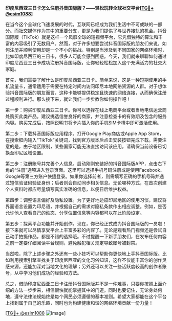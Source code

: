 **印度尼西亚三日卡怎么注册抖音国际版？——轻松玩转全球社交平台[[TG💪+ @esim1088](https://t.me/s/esim1088)]**

在当今这个全球化飞速发展的时代，互联网已经成为我们生活中不可或缺的一部分。而社交媒体作为其中的重要分支，更是为我们提供了与世界接轨的机会。抖音国际版（TikTok）就是这样一个风靡全球的短视频平台，它凭借独特的算法和丰富的内容吸引了无数用户。然而，对于许多想要尝试抖音国际版的朋友们来说，如何注册并顺利使用却是一个不小的挑战。特别是当涉及到不同国家的网络环境时，比如印度尼西亚的三日卡，很多人可能会感到困惑。今天，我们就来聊聊如何通过印度尼西亚三日卡成功注册抖音国际版，让你轻轻松松加入这个充满活力的社交大家庭。

首先，我们需要了解什么是印度尼西亚三日卡。简单来说，这是一种短期使用的手机流量卡，通常适用于需要在特定时间内访问印尼本地网络资源的人群。对于想体验抖音国际版的朋友而言，这种卡能够提供稳定且快速的网络连接，从而确保注册过程顺利进行。那么接下来，就让我们一步步教你如何操作吧！

第一步：购买印度尼西亚三日卡。你可以选择在线上电商平台或者当地电信运营商处购买此类产品。建议挑选信誉良好的商家，并注意检查卡的有效期及包含的服务内容。购买完成后，按照说明书将卡片插入你的手机SIM卡槽中即可激活使用。

第二步：下载抖音国际版应用程序。打开Google Play商店或Apple App Store，在搜索框内输入“TikTok”关键词，找到官方版本后点击安装按钮完成下载。需要注意的是，由于地区限制，某些国家可能无法直接访问该应用，请确保当前设备已切换至印尼区域设置。

第三步：注册账号并完善个人信息。启动刚刚安装好的抖音国际版APP，点击右下角的“注册”选项进入登录页面。这里可以选择手机号码注册或是使用Facebook、Google等第三方账户快捷登录。如果你选择前者，则需填写正确的手机号码并通过短信验证码验证身份；后者则会自动同步相关信息。无论哪种方式，在首次创建个人资料时都应尽量填写真实准确的信息，以便日后维护权益。

第四步：调整语言偏好及隐私设置。为了更好地适应印尼地区的使用习惯，建议将界面语言设置为印尼语，并根据自己的需求对隐私条款作出相应调整。例如，是否允许他人查看自己的动态、分享位置信息等内容都可以在此阶段设定。

第五步：探索平台功能并开始创作。现在，你已经正式成为抖音国际版的一员啦！接下来就可以尽情享受平台上丰富多彩的内容了。无论是观看热门视频还是尝试自己动手拍摄作品，都是不错的选择哦。不过提醒一下新手朋友们，在发布任何内容之前一定要仔细阅读平台规则，避免触犯相关规定导致账号被封禁。

当然啦，除了上述步骤之外还有一些小技巧可以帮助你更快地上手抖音国际版。比如利用搜索引擎查找关于印度尼西亚的文化习俗知识，这样不仅能丰富你的创作灵感来源，还能加深对当地文化的理解；另外还可以关注一些活跃度较高的创作者账号，从中学习他们成功的经验和方法。

总之，借助印度尼西亚三日卡注册抖音国际版并不是一件难事，只要你按照上面介绍的方法一步步来，相信很快就能掌握其中的门道。同时也要记住，无论身处何地，遵守法律法规始终是每个网民必须遵循的基本准则。希望大家都能在这个平台上找到属于自己的乐趣，同时也为构建健康和谐的网络环境贡献一份力量！

[[TG💪+ @esim1088](https://t.me/s/esim1088) ![Image](https://i.postimg.cc/4NQfJmqS/Snipaste-2025-05-13-00-14-12.png)]